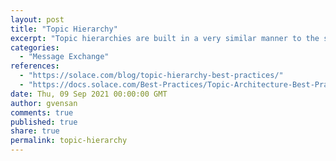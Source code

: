 ```yaml
---
layout: post
title: "Topic Hierarchy"
excerpt: "Topic hierarchies are built in a very similar manner to the science of taxonomy. Though taxonomy is mostly thought of as the biological classifications and subclassifications of living entities, the principals can be applied to any large data set. The main outcome is the ability to have a large berth of data and the ability to simply and logically drill down to the exact element for which you have an interest. This is achieved through taxonomy rank, where a species is described through a series of increasingly specific set of levels or ranks."
categories:
  - "Message Exchange"
references:
  - "https://solace.com/blog/topic-hierarchy-best-practices/"
  - "https://docs.solace.com/Best-Practices/Topic-Architecture-Best-Practices.htm"
date: Thu, 09 Sep 2021 00:00:00 GMT
author: gvensan
comments: true
published: true
share: true
permalink: topic-hierarchy
---
```

